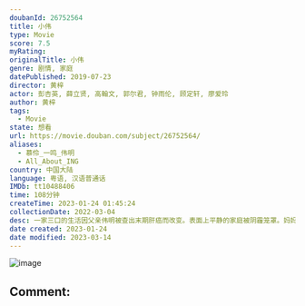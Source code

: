 ```yaml
---
doubanId: 26752564
title: 小伟
type: Movie
score: 7.5
myRating: 
originalTitle: 小伟
genre: 剧情, 家庭
datePublished: 2019-07-23
director: 黄梓
actor: 彭杏英, 薛立贤, 高翰文, 郭尔君, 钟雨伦, 顾定轩, 廖爱玲
author: 黄梓
tags:
  - Movie
state: 想看
url: https://movie.douban.com/subject/26752564/
aliases:
  - 慕伶_一鸣_伟明
  - All_About_ING
country: 中国大陆
language: 粤语, 汉语普通话
IMDb: tt10488406
time: 108分钟
createTime: 2023-01-24 01:45:24
collectionDate: 2022-03-04
desc: 一家三口的生活因父亲伟明被查出末期肝癌而改变。表面上平静的家庭被阴霾笼罩。妈妈慕伶扛起家，却得不到父子的体谅。儿子一鸣收到美国的大学录取通知书，但不敢告诉爸妈。他知道母亲不易，却不愿表现过多关心。父亲...
date created: 2023-01-24
date modified: 2023-03-14
---
```


![image](p2631157729.jpg)

Comment:
---

